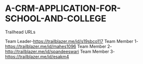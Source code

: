 # A-CRM-APPLICATION-FOR-SCHOOL-AND-COLLEGE

Trailhead URLs

Team Leader-https://trailblazer.me/id/s19sbco117
Team Member 1-https://trailblazer.me/id/mahes1096
Team Member 2-http://trailblazer.me/id/spandeeswari
Team Member 3-https://trailblazer.me/id/esakm4

